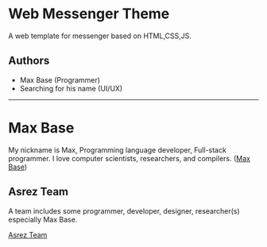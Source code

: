 # Web Messenger Theme

A web template for messenger based on HTML,CSS,JS.

## Authors

- Max Base (Programmer)
- Searching for his name (UI/UX)

---------

# Max Base

My nickname is Max, Programming language developer, Full-stack programmer. I love computer scientists, researchers, and compilers. ([Max Base](https://maxbase.org/))

## Asrez Team

A team includes some programmer, developer, designer, researcher(s) especially Max Base.

[Asrez Team](https://www.asrez.com/)

